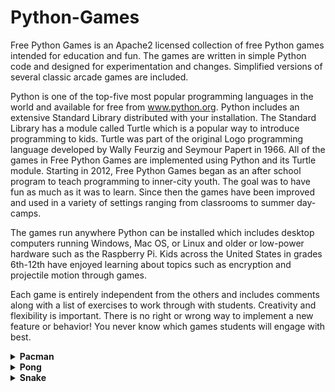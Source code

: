 # Python-GamesFree Python Games is an Apache2 licensed collection of free Python games intended for education and fun. The games are written in simple Python code and designed for experimentation and changes. Simplified versions of several classic arcade games are included.Python is one of the top-five most popular programming languages in the world and available for free from www.python.org. Python includes an extensive Standard Library distributed with your installation. The Standard Library has a module called Turtle which is a popular way to introduce programming to kids. Turtle was part of the original Logo programming language developed byWally Feurzig and Seymour Papert in 1966. All of the games in Free Python Games are implemented using Python and its Turtle module.Starting in 2012, Free Python Games began as an after school program to teach programming to inner-city youth. The goal was to have fun as much as it was to learn. Since then the games have been improved and used in a variety ofsettings ranging from classrooms to summer day-camps.The games run anywhere Python can be installed which includes desktop computers running Windows, Mac OS, or Linux and older or low-power hardware such as the Raspberry Pi. Kids across the United States in grades 6th-12th have enjoyed learning about topics such as encryption and projectile motion through games.Each game is entirely independent from the others and includes comments along with a list of exercises to work through with students. Creativity and flexibility is important. There is no right or wrong way to implement a new feature or behavior! You never know which games students will engage with best.<details>  <summary><b>Pacman</b></summary> </details><details>  <summary><b>Pong</b></summary> </details><details>  <summary><b>Snake</b></summary> </details>